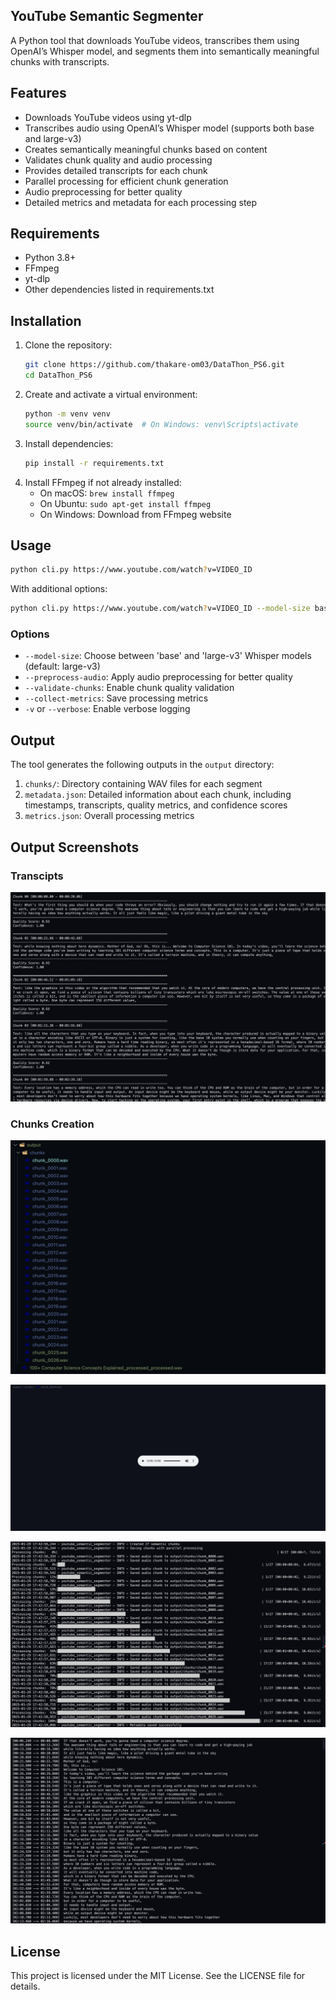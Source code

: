 ## YouTube Semantic Segmenter

A Python tool that downloads YouTube videos, transcribes them using OpenAI’s Whisper model, and segments them into semantically meaningful chunks with transcripts.

## Features
- Downloads YouTube videos using yt-dlp  
- Transcribes audio using OpenAI’s Whisper model (supports both base and large-v3)  
- Creates semantically meaningful chunks based on content  
- Validates chunk quality and audio processing  
- Provides detailed transcripts for each chunk  
- Parallel processing for efficient chunk generation  
- Audio preprocessing for better quality  
- Detailed metrics and metadata for each processing step  

## Requirements
- Python 3.8+  
- FFmpeg  
- yt-dlp  
- Other dependencies listed in requirements.txt  

## Installation
1. Clone the repository:
   ```bash
   git clone https://github.com/thakare-om03/DataThon_PS6.git
   cd DataThon_PS6
   ```
2. Create and activate a virtual environment:
   ```bash
   python -m venv venv
   source venv/bin/activate  # On Windows: venv\Scripts\activate
   ```
3. Install dependencies:
   ```bash
   pip install -r requirements.txt
   ```
4. Install FFmpeg if not already installed:
   - On macOS: `brew install ffmpeg`  
   - On Ubuntu: `sudo apt-get install ffmpeg`  
   - On Windows: Download from FFmpeg website  

## Usage
```bash
python cli.py https://www.youtube.com/watch?v=VIDEO_ID
```

With additional options:
```bash
python cli.py https://www.youtube.com/watch?v=VIDEO_ID --model-size base --preprocess-audio --validate-chunks --collect-metrics -v
```

### Options
- `--model-size`: Choose between 'base' and 'large-v3' Whisper models (default: large-v3)  
- `--preprocess-audio`: Apply audio preprocessing for better quality  
- `--validate-chunks`: Enable chunk quality validation  
- `--collect-metrics`: Save processing metrics  
- `-v` or `--verbose`: Enable verbose logging  

## Output
The tool generates the following outputs in the `output` directory:

1. `chunks/`: Directory containing WAV files for each segment  
2. `metadata.json`: Detailed information about each chunk, including timestamps, transcripts, quality metrics, and confidence scores  
3. `metrics.json`: Overall processing metrics  

## Output Screenshots
### Transcipts
![alt text](output/transcripts.jpg)

### Chunks Creation
![alt text](output/chunks_01.jpg)

![alt text](output/chunks_02.jpg)

![alt text](output/chunks_03.jpg)

![alt text](output/chunks_04.jpg)

## License
This project is licensed under the MIT License. See the LICENSE file for details.